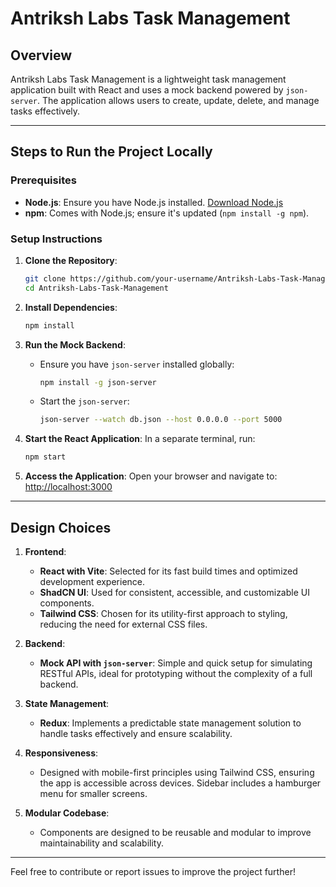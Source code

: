 # Antriksh Labs Task Management

## Overview
Antriksh Labs Task Management is a lightweight task management application built with React and uses a mock backend powered by `json-server`. The application allows users to create, update, delete, and manage tasks effectively.

---

## Steps to Run the Project Locally

### Prerequisites
- **Node.js**: Ensure you have Node.js installed. [Download Node.js](https://nodejs.org/)
- **npm**: Comes with Node.js; ensure it's updated (`npm install -g npm`).

### Setup Instructions
1. **Clone the Repository**:
   ```bash
   git clone https://github.com/your-username/Antriksh-Labs-Task-Management.git
   cd Antriksh-Labs-Task-Management
   ```

2. **Install Dependencies**:
   ```bash
   npm install
   ```

3. **Run the Mock Backend**:
   - Ensure you have `json-server` installed globally:
     ```bash
     npm install -g json-server
     ```
   - Start the `json-server`:
     ```bash
     json-server --watch db.json --host 0.0.0.0 --port 5000
     ```

4. **Start the React Application**:
   In a separate terminal, run:
   ```bash
   npm start
   ```

5. **Access the Application**:
   Open your browser and navigate to:
   [http://localhost:3000](http://localhost:3000)

---

## Design Choices

1. **Frontend**:
   - **React with Vite**: Selected for its fast build times and optimized development experience.
   - **ShadCN UI**: Used for consistent, accessible, and customizable UI components.
   - **Tailwind CSS**: Chosen for its utility-first approach to styling, reducing the need for external CSS files.

2. **Backend**:
   - **Mock API with `json-server`**: Simple and quick setup for simulating RESTful APIs, ideal for prototyping without the complexity of a full backend.

3. **State Management**:
   - **Redux**: Implements a predictable state management solution to handle tasks effectively and ensure scalability.

4. **Responsiveness**:
   - Designed with mobile-first principles using Tailwind CSS, ensuring the app is accessible across devices. Sidebar includes a hamburger menu for smaller screens.

5. **Modular Codebase**:
   - Components are designed to be reusable and modular to improve maintainability and scalability.

---

Feel free to contribute or report issues to improve the project further!